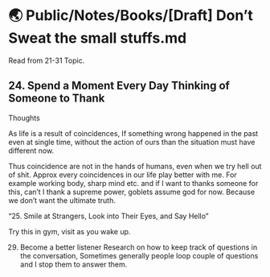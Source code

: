# 🌏 Public/Notes/Books/[Draft] Don’t Sweat the small stuffs.md

Read from 21-31 Topic.

## 24. Spend a Moment Every Day Thinking of Someone to Thank


Thoughts

As life is a result of coincidences, If something wrong happened in the past even at single time, without the action of ours than the situation must have different now.

Thus coincidence are not in the hands of humans, even when we try hell out of shit. Approx every coincidences in our life play better with me. For example working body, sharp mind etc. and if I want to thanks someone for this, can’t I thank a supreme power, goblets assume god for now. Because we don’t want the ultimate truth.

“25. Smile at Strangers, Look into Their Eyes, and Say Hello”

Try this in gym, visit as you wake up.



29. Become a better listener
Research on how to keep track of questions in the conversation, Sometimes generally people loop couple of questions and I stop them to answer them.